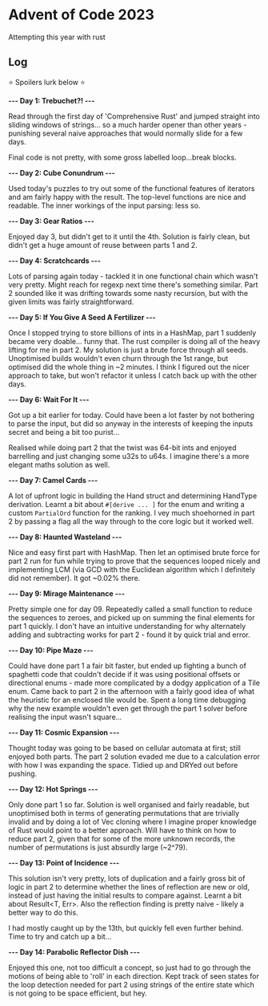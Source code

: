 # Advent of Code 2023

Attempting this year with rust

## Log

⭐️ Spoilers lurk below ⭐️

**--- Day 1: Trebuchet?! ---**

Read through the first day of 'Comprehensive Rust' and jumped straight into sliding windows of strings... so a much harder opener than other years - punishing several naive approaches that would normally slide for a few days.

Final code is not pretty, with some gross labelled loop...break blocks.

**--- Day 2: Cube Conundrum ---**

Used today's puzzles to try out some of the functional features of iterators and am fairly happy with the result. The top-level functions are nice and readable. The inner workings of the input parsing: less so.

**--- Day 3: Gear Ratios ---**

Enjoyed day 3, but didn't get to it until the 4th. Solution is fairly clean, but didn't get a huge amount of reuse between parts 1 and 2.

**--- Day 4: Scratchcards ---**

Lots of parsing again today - tackled it in one functional chain which wasn't very pretty. Might reach for regexp next time there's something similar. Part 2 sounded like it was drifting towards some nasty recursion, but with the given limits was fairly straightforward.

**--- Day 5: If You Give A Seed A Fertilizer ---**

Once I stopped trying to store billions of ints in a HashMap, part 1 suddenly became very doable... funny that. The rust compiler is doing all of the heavy lifting for me in part 2. My solution is just a brute force through all seeds. Unoptimised builds wouldn't even churn through the 1st range, but optimised did the whole thing in ~2 minutes. I think I figured out the nicer approach to take, but won't refactor it unless I catch back up with the other days.

**--- Day 6: Wait For It ---**

Got up a bit earlier for today. Could have been a lot faster by not bothering to parse the input, but did so anyway in the interests of keeping the inputs secret and being a bit too purist...

Realised while doing part 2 that the twist was 64-bit ints and enjoyed barrelling and just changing some u32s to u64s. I imagine there's a more elegant maths solution as well.

**--- Day 7: Camel Cards ---**

A lot of upfront logic in building the Hand struct and determining HandType derivation. Learnt a bit about `#[derive ... ]` for the enum and writing a custom `PartialOrd` function for the ranking. I vey much shoehorned in part 2 by passing a flag all the way through to the core logic but it worked well.

**--- Day 8: Haunted Wasteland ---**

Nice and easy first part with HashMap. Then let an optimised brute force for part 2 run for fun while trying to prove that the sequences looped nicely and implementing LCM (via GCD with the Euclidean algorithm which I definitely did not remember). It got ~0.02% there.

**--- Day 9: Mirage Maintenance ---**

Pretty simple one for day 09. Repeatedly called a small function to reduce the sequences to zeroes, and picked up on summing the final elements for part 1 quickly. I don't have an intuitive understanding for why alternately adding and subtracting works for part 2 - found it by quick trial and error.

**--- Day 10: Pipe Maze ---**

Could have done part 1 a fair bit faster, but ended up fighting a bunch of spaghetti code that couldn't decide if it was using positional offsets or directional enums - made more complicated by a dodgy application of a Tile enum. Came back to part 2 in the afternoon with a fairly good idea of what the heuristic for an enclosed tile would be. Spent a long time debugging why the new example wouldn't even get through the part 1 solver before realising the input wasn't square...

**--- Day 11: Cosmic Expansion ---**

Thought today was going to be based on cellular automata at first; still enjoyed both parts. The part 2 solution evaded me due to a calculation error with how I was expanding the space. Tidied up and DRYed out before pushing.

**--- Day 12: Hot Springs ---**

Only done part 1 so far. Solution is well organised and fairly readable, but unoptimised both in terms of generating permutations that are trivially invalid and by doing a lot of Vec cloning where I imagine proper knowledge of Rust would point to a better approach.
Will have to think on how to reduce part 2, given that for some of the more unknown records, the number of permutations is just absurdly large (~2^79).

**--- Day 13: Point of Incidence ---**

This solution isn't very pretty, lots of duplication and a fairly gross bit of logic in part 2 to determine whether the lines of reflection are new or old, instead of just having the initial results to compare against. Learnt a bit about Result<T, Err>. Also the reflection finding is pretty naive - likely a better way to do this.

I had mostly caught up by the 13th, but quickly fell even further behind. Time to try and catch up a bit...

**--- Day 14: Parabolic Reflector Dish ---**

Enjoyed this one, not too difficult a concept, so just had to go through the motions of being able to 'roll' in each direction. Kept track of seen states for the loop detection needed for part 2 using strings of the entire state which is not going to be space efficient, but hey.
